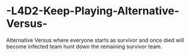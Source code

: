 # -L4D2-Keep-Playing-Alternative-Versus-
Alternative Versus where everyone starts as survivor and once died will become infected team hunt down the remaining survivor team.
